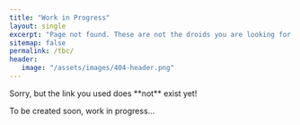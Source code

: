 ```yaml
---
title: "Work in Progress"
layout: single
excerpt: "Page not found. These are not the droids you are looking for ;)"
sitemap: false
permalink: /tbc/
header: 
   image: "/assets/images/404-header.png" 
---
```


<p>Sorry, but the link you used does **not** exist yet!</p>
<p>To be created soon, work in progress...</p>
